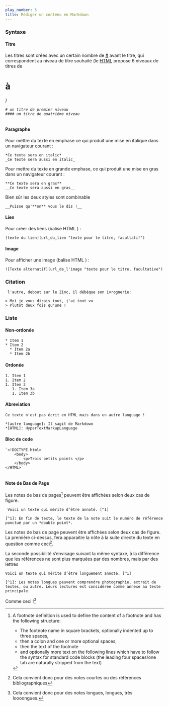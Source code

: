 ```yaml
---
play_number: 5
title: Rédiger un contenu en Markdown
---
```


### Syntaxe

#### Titre

Les titres sont créés avec un certain nombre de [#](https://fr.wikipedia.org/wiki/Croisillon_(signe)) avant le titre, qui correspondent au niveau de titre souhaité (le [HTML](https://fr.wikipedia.org/wiki/HTML) propose 6 niveaux de titres de <h1> à <h6>)

```
# un titre de premier niveau
#### un titre de quatrième niveau
```

#### Paragraphe

Pour mettre du texte en emphase ce qui produit une mise en italique dans un navigateur courant :

```
*Ce texte sera en italic*
_Ce texte sera aussi en italic_
```

Pour mettre du texte en grande emphase, ce qui produit une mise en gras dans un navigateur courant :

```
**Ce texte sera en gras**
__Ce texte sera aussi en gras__
```

Bien sûr les deux styles sont combinable

```
__Puisse qu'**on** vous le dis !__
```

#### Lien

Pour créer des liens (balise HTML <a>) :

```
[texte du lien](url_du_lien "texte pour le titre, facultatif")

```

#### Image

Pour afficher une image (balise HTML <img>) :

```
![Texte alternatif](url_de_l'image "texte pour le titre, facultative")

```

### Citation

```
 l'autre, debout sur le Zinc, il débéque son ivrognerie:

> Moi je vous dirais tout, j'ai tout vu
> Plutôt deux fois qu'une !

```

### Liste

#### Non-ordonée

```
* Item 1
* Item 2
  * Item 2a
  * Item 2b

```

#### Ordonée

```
1. Item 1
1. Item 2
1. Item 3
   1. Item 3a
   1. Item 3b

```

#### Abreviation

```
Ce texte n'est pas écrit en HTML mais dans un autre language !

*[autre language]: Il sagit de Markdown
*[HTML]: HyperTextMarkupLanguage

```

#### Bloc de code

```
`<!DOCTYPE html>
    <body>
        <p>Trois petits points </p>
    </body>
</HTML>`


```

#### Note de Bas de Page

Les notes de bas de pages[^1] peuvent être affichées selon deux cas de figure.

```
 Voici un texte qui mérite d’être annoté. [^1]

[^1]: En fin de texte, le texte de la note suit le numéro de référence ponctué par un *double point*.
```

Les notes de bas de page peuvent être affichées selon deux cas de figure. La première ci-dessus, fera apparaitre la nôte à la suite directe du texte en question comme ceci[^A].

La seconde possibilité s’envisage suivant la même syntaxe, à la différence que les références ne sont plus marquées par des nombres, mais par des lettres

```
Voici un texte qui mérite d’être longuement annoté. [^1]

[^1]: Les notes longues peuvent comprendre photographie, extrait de textes, ou autre. Leurs lectures est considérée comme annexe au texte principale.
```

Comme ceci ![^2] 

[^A]:
	Cela convient donc pour des notes courtes ou des références bibliographiques

[^1]:
	A footnote definition is used to define the content of a footnote and has the following structure:

	-  The footnote name in square brackets, optionally indented up to three spaces,
	-  then a colon and one or more optional spaces,
	-  then the text of the footnote
	- and optionally more text on the following lines which have to follow the syntax for standard code blocks (the leading four spaces/one tab are naturally stripped from the text)

[^2]:
	Cela convient donc pour des notes longues, longues, très loooongues.